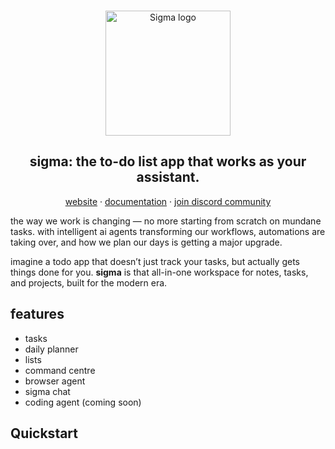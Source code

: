 <br>
<p align="center">
  <a href="https://mysigma.ai">
    <img src="https://github.com/user-attachments/assets/5cb0e4f6-32d1-40e2-bed6-be551c901d93" width="200px" alt="Sigma logo" />
  </a>

<h2 align="center" >sigma: the to-do list app that works as your assistant. </h3>

<p align="center"><a href="https://www.mysigma.ai"> website</a> · <a href="https://docs.mysigma.ai"> documentation</a> ·  <a href="https://discord.gg/dVTC3BmgEq"> join discord community</a>
<br />

the way we work is changing — no more starting from scratch on mundane tasks. with intelligent ai agents transforming our workflows, automations are taking over, and how we plan our days is getting a major upgrade.

imagine a todo app that doesn’t just track your tasks, but actually gets things done for you. **sigma** is that all-in-one workspace for notes, tasks, and projects, built for the modern era.

## features

- tasks
- daily planner
- lists
- command centre
- browser agent
- sigma chat
- coding agent (coming soon)

## Quickstart
